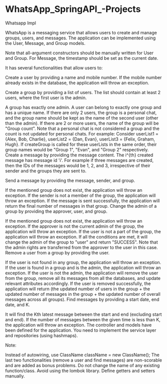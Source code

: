 # WhatsApp_SpringAPI_-Projects

Whatsapp Impl

WhatsApp is a messaging service that allows users to create and manage groups, users, and messages. The application can be implemented using the User, Message, and Group models.

Note that all-argument constructors should be manually written for User and Group. For Message, the timestamp should be set as the current date.

It has several functionalities that allow users to:

Create a user by providing a name and mobile number. If the mobile number already exists in the database, the application will throw an exception.

Create a group by providing a list of users. The list should contain at least 2 users, where the first user is the admin.

A group has exactly one admin.
A user can belong to exactly one group and has a unique name.
If there are only 2 users, the group is a personal chat, and the group name should be kept as the name of the second user (other than the admin).
If there are 2 or more users, the name of the group will be "Group count".
Note that a personal chat is not considered a group and the count is not updated for personal chats.
For example: Consider userList1 = {Alex, Bob, Charlie}, userList2 = {Dan, Evan}, userList3 = {Felix, Graham, Hugh}. If createGroup is called for these userLists in the same order, their group names would be "Group 1", "Evan", and "Group 2" respectively.
Create a message by providing the message content. The i^{th} created message has message id 'i'. For example if three messages are created, then the IDs of the messages would be 1, 2, and 3, irrespective of their sender and the groups they are sent to.

Send a message by providing the message, sender, and group.

If the mentioned group does not exist, the application will throw an exception.
If the sender is not a member of the group, the application will throw an exception.
If the message is sent successfully, the application will return the final number of messages in that group.
Change the admin of a group by providing the approver, user, and group.

If the mentioned group does not exist, the application will throw an exception.
If the approver is not the current admin of the group, the application will throw an exception.
If the user is not a part of the group, the application will throw an exception.
If all the conditions are met, it will change the admin of the group to "user" and return "SUCCESS". Note that the admin rights are transferred from the approver to the user in this case.
Remove a user from a group by providing the user.

If the user is not found in any group, the application will throw an exception.
If the user is found in a group and is the admin, the application will throw an exception.
If the user is not the admin, the application will remove the user from the group, remove all its messages from all the databases, and update relevant attributes accordingly.
If the user is removed successfully, the application will return (the updated number of users in the group + the updated number of messages in the group + the updated number of overall messages across all groups).
Find messages by providing a start date, end date, and K.

It will find the Kth latest message between the start and end (excluding start and end).
If the number of messages between the given time is less than K, the application will throw an exception.
The controller and models have been defined for the application. You need to implement the service layer and repositories (using hashmaps).

Note:

Instead of autowiring, use ClassName className = new ClassName();
The last two functionalities (remove a user and find messages) are non-scorable and are added as bonus problems.
Do not change the name of any existing function/class.
Avoid using the lombok library. Define getters and setters manually.
